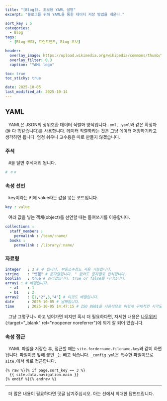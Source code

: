 ```yaml
---
title: "[Blog]5. 초보용 YAML 설명"
excerpt: "블로그를 위해 YAML을 통한 데이터 저장 방법을 배운다."

sort_key : 5
categories:
  - Blog
tags:
  - [Blog-뼈대, 프런트엔드, Blog-초보]

header:
  overlay_image: https://upload.wikimedia.org/wikipedia/commons/thumb/f/f8/YAML_Logo.svg/800px-YAML_Logo.svg.png
  overlay_filter: 0.3
  caption: "YAML logo"

toc: true
toc_sticky: true

date: 2025-10-05
last_modified_at: 2025-10-14
---
```

## YAML
⠀YAML은 JSON의 상위호환 데이터 직렬화 양식입니다.`.yml`, `.yaml`와 같은 확장자(둘 다 똑같습니다)를 사용합니다. 데이터 직렬화라는 것은 그냥 데이터 저장하기라고 생각하면 됩니다. 엄청 쉬우니 고수용은 따로 만들지 않겠습니다.

### 주석  
⠀#을 달면 주석처리 됩니다.
```yml
# ㅎㅎ
```
### 속성 선언
⠀key이라는 키에 value라는 값을 넣는 코드입니다.
```yml
key : value
```
⠀여러 값을 넣는 객체(object)를 선언할 때는 들여쓰기를 이용합니다.
```yml
collections : 
  staff_members :
    permalink : /team/:name/
  books :
    permalink : /library/:name/
```
### 자료형
```yml
integer   : 3 # 수 입니다. 부동소수점도 사용 가능합니다.
string    : "엣헴" # 문자열입니다. " 없어도 문자열로 인식합니다.
boolian   : true # 진리값입니다. true or false를 나타냅니다.
array1 : # 배열입니다.
  - a1    : 1
  - b1    : 2
array2    : [1,"2",3,"4"] # 이것도 배열입니다.
date      : 2025-10-05 # 날짜입니다.
time      : 2025-10-05 14:47:15 # ISO 8601을 사용하므로 이렇게 구체적인 시각도 표현 가능합니다.
```
⠀그냥 그렇구나~ 하고 넘어가면 되지만 혹시 더 필요하다면, 자세한 내용은 [나무위키](https://namu.wiki/w/YAML#s-3){:target="_blank" rel="noopener noreferrer"}에 되게 잘 되어 있습니다.
### 속성 접근
⠀YAML 파일을 저장한 후, 접근할 때는 `site.fordername.filename.key`와 같이 하면 됩니다. 파일이름 앞에 붙인 `_`는 빼고 적습니다. `_config.yml`은 특수한 파일이므로 `site.`에서 바로 접근합니다.
```liquid
{% raw %}{% if page.sort_key == 3 %}
  {{ site.data.navigation.main }}
{% endif %}{% endraw %}
```

***
⠀더 많은 내용이 필요하다면 댓글 남겨주십시오. 아는 선에서 최대한 답변드립니다.